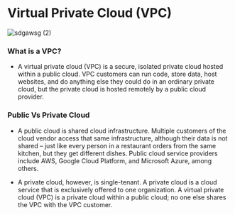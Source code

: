 # Virtual Private Cloud (VPC)

![sdgawsg (2)](https://user-images.githubusercontent.com/110179866/187683570-f4f92a8a-025a-4b8e-b17d-743d04560c18.jpeg)



### What is a VPC?

- A virtual private cloud (VPC) is a secure, isolated private cloud hosted within a public cloud. VPC customers can run code, store data, host websites, and do anything else they could do in an ordinary private cloud, but the private cloud is hosted remotely by a public cloud provider.


### Public Vs Private Cloud

- A public cloud is shared cloud infrastructure. Multiple customers of the cloud vendor access that same infrastructure, although their data is not shared – just like every person in a restaurant orders from the same kitchen, but they get different dishes. Public cloud service providers include AWS, Google Cloud Platform, and Microsoft Azure, among others.

- A private cloud, however, is single-tenant. A private cloud is a cloud service that is exclusively offered to one organization. A virtual private cloud (VPC) is a private cloud within a public cloud; no one else shares the VPC with the VPC customer.
